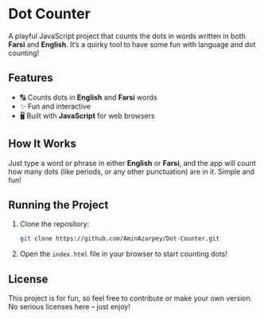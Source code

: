 
# Dot Counter

A playful JavaScript project that counts the dots in words written in both **Farsi** and **English**. It’s a quirky tool to have some fun with language and dot counting!

## Features

- 🔠 Counts dots in **English** and **Farsi** words
- ✨ Fun and interactive
- 🖥️ Built with **JavaScript** for web browsers

## How It Works

Just type a word or phrase in either **English** or **Farsi**, and the app will count how many dots (like periods, or any other punctuation) are in it. Simple and fun!

## Running the Project

1. Clone the repository:
   ```bash
   git clone https://github.com/AminAzarpey/Dot-Counter.git
   ```

2. Open the `index.html` file in your browser to start counting dots!

## License

This project is for fun, so feel free to contribute or make your own version. No serious licenses here – just enjoy!
